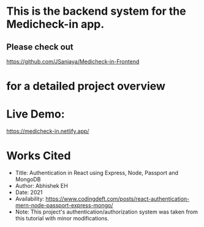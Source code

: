 # This is the backend system for the Medicheck-in app. 
## Please check out
https://github.com/JSanjaya/Medicheck-in-Frontend
# for a detailed project overview

# Live Demo: 
https://medicheck-in.netlify.app/


# Works Cited
* Title: Authentication in React using Express, Node, Passport and MongoDB
* Author: Abhishek EH
* Date: 2021
* Availability: https://www.codingdeft.com/posts/react-authentication-mern-node-passport-express-mongo/
* Note: This project's authentication/authorization system was taken from this tutorial with minor modifications.
